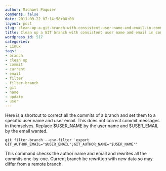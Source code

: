 ```yaml
---
author: Michael Paquier
comments: false
date: 2011-09-22 07:14:58+00:00
layout: post
slug: clean-up-a-git-branch-with-consistent-user-name-and-email-in-commit
title: Clean up a GIT branch with consistent user name and email in commit
wordpress_id: 517
categories:
- Linux
tags:
- branch
- clean up
- commit
- current
- email
- filter
- filter-branch
- git
- name
- update
- user
---
```


Here is a shortcut to correct all the commits of a branch and set them to a specific user name and user email.
This does not correct commit messages in themselves.
Replace $USER_NAME by the user name and $USER_EMAIL by the email wanted.

    git filter-branch --env-filter 'export GIT_AUTHOR_EMAIL="$USER_EMAIL";GIT_AUTHOR_NAME="$USER_NAME"'

This command checks the author name and email and rewrites all the commits one-by-one. Current branch be rewritten with new data so may differ from a remote branch.
